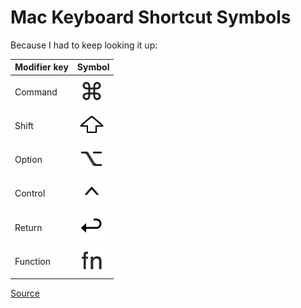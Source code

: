 # Mac Keyboard Shortcut Symbols

Because I had to keep looking it up:

| Modifier key | Symbol                                              |
|--------------|-----------------------------------------------------|
| Command      | ![command symbol](./resources/command-symbol.png)       |
| Shift        | ![shift symbol](./resources/shift-symbol.png)       |
| Option       | ![option symbol](./resources/option-symbol.png)     |
| Control      | ![control symbol](./resources/control-symbol.png)   |
| Return       | ![return symbol](./resources/return-symbol.png)     |
| Function     | ![function symbol](./resources/function-symbol.png) |


[Source](https://support.apple.com/guide/numbers/keyboard-shortcut-symbols-tan6f3e4ba25/mac)